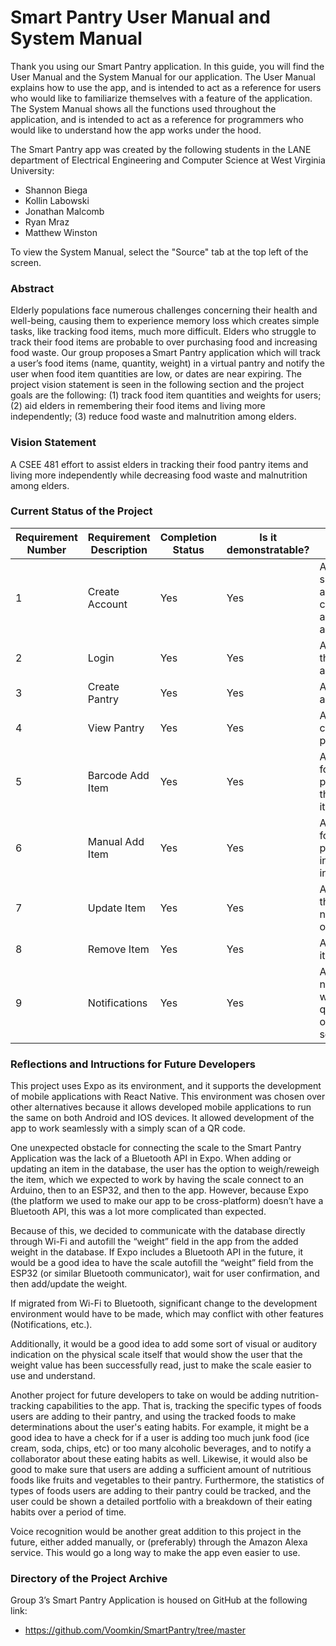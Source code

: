 # Smart Pantry User Manual and System Manual
Thank you using our Smart Pantry application. In this guide, you will find the User Manual and the System Manual for our application. The User Manual explains how to use the app, and is intended to act as a reference for users who would like to familiarize themselves with a feature of the application. The System Manual shows all the functions used throughout the application, and is intended to act as a reference for programmers who would like to understand how the app works under the hood.

The Smart Pantry app was created by the following students in the LANE department of Electrical Engineering and Computer Science at West Virginia University:
- Shannon Biega
- Kollin Labowski
- Jonathan Malcomb
- Ryan Mraz
- Matthew Winston

To view the System Manual, select the "Source" tab at the top left of the screen.

### Abstract
Elderly populations face numerous challenges concerning their health and well-being, causing them to experience memory loss which creates simple tasks, like tracking food items, much more difficult. Elders who struggle to track their food items are probable to over purchasing food and increasing food waste. Our group proposes a Smart Pantry application which will track a user’s food items (name, quantity, weight) in a virtual pantry and notify the user when food item quantities are low, or dates are near expiring. The project vision statement is seen in the following section and the project goals are the following: (1) track food item quantities and weights for users; (2) aid elders in remembering their food items and living more independently; (3) reduce food waste and malnutrition among elders. 


### Vision Statement
A CSEE 481 effort to assist elders in tracking their food pantry items and living more independently while decreasing food waste and malnutrition among elders.  

### Current Status of the Project
| Requirement Number | Requirement Description | Completion Status | Is it demonstratable? | Comment                                                                                                    |
|--------------------|-------------------------|-------------------|-----------------------|------------------------------------------------------------------------------------------------------------|
| 1                  | Create Account          | Yes               | Yes                   | A user can successfully create an account with their chosen credentials and can access account information |
| 2                  | Login                   | Yes               | Yes                   | A user can login to the Smart Pantry application                                                           |
| 3                  | Create Pantry           | Yes               | Yes                   | A user can to create a pantry                                                                              |
| 4                  | View Pantry             | Yes               | Yes                   | A user can view the contents of the pantry                                                                 |
| 5                  | Barcode Add Item        | Yes               | Yes                   | A user can add a food item to their pantry via scanning the barcode of the item                            |
| 6                  | Manual Add Item         | Yes               | Yes                   | A user can add a food item to their pantry by manually inputting the information                           |
| 7                  | Update Item             | Yes               | Yes                   | A user can modify the name/quantity/weight of a food item                                                  |
| 8                  | Remove Item             | Yes               | Yes                   | A user can remove an item from the pantry                                                                  |
| 9                  | Notifications           | Yes               | Yes                   | A user has a notification displayed when a food item's quantity/weight is low or if it is expiring soon    |


### Reflections and Intructions for Future Developers
This project uses Expo as its environment, and it supports the development of mobile applications with React Native. This environment was chosen over other alternatives because it allows developed mobile applications to run the same on both Android and IOS devices. It allowed development of the app to work seamlessly with a simply scan of a QR code.

One unexpected obstacle for connecting the scale to the Smart Pantry Application was the lack of a Bluetooth API in Expo. When adding or updating an item in the database, the user has the option to weigh/reweigh the item, which we expected to work by having the scale connect to an Arduino, then to an ESP32, and then to the app. However, because Expo (the platform we used to make our app to be cross-platform) doesn’t have a Bluetooth API, this was a lot more complicated than expected.  

Because of this, we decided to communicate with the database directly through Wi-Fi and autofill the “weight” field in the app from the added weight in the database. If Expo includes a Bluetooth API in the future, it would be a good idea to have the scale autofill the “weight” field from the ESP32 (or similar Bluetooth communicator), wait for user confirmation, and then add/update the weight. 

If migrated from Wi-Fi to Bluetooth, significant change to the development environment would have to be made, which may conflict with other features (Notifications, etc.). 

Additionally, it would be a good idea to add some sort of visual or auditory indication on the physical scale itself that would show the user that the weight value has been successfully read, just to make the scale easier to use and understand.

Another project for future developers to take on would be adding nutrition-tracking capabilities to the app. That is, tracking the specific types of foods users are adding to their pantry, and using the tracked foods to make determinations about the user's eating habits. For example, it might be a good idea to have a check for if a user is adding too much junk food (ice cream, soda, chips, etc) or too many alcoholic beverages, and to notify a collaborator about these eating habits as well. Likewise, it would also be good to make sure that users are adding a sufficient amount of nutritious foods like fruits and vegetables to their pantry. Furthermore, the statistics of types of foods users are adding to their pantry could be tracked, and the user could be shown a detailed portfolio with a breakdown of their eating habits over a period of time.

Voice recognition would be another great addition to this project in the future, either added manually, or (preferably) through the Amazon Alexa service. This would go a long way to make the app even easier to use.

### Directory of the Project Archive

Group 3’s Smart Pantry Application is housed on GitHub at the following link:
- https://github.com/Voomkin/SmartPantry/tree/master 